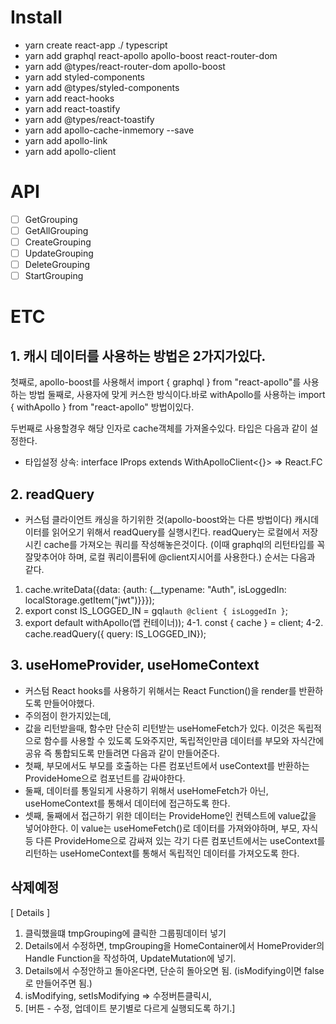 # Install
- yarn create react-app ./ typescript
- yarn add graphql react-apollo apollo-boost react-router-dom
- yarn add @types/react-router-dom apollo-boost
- yarn add styled-components
- yarn add @types/styled-components
- yarn add react-hooks
- yarn add react-toastify
- yarn add @types/react-toastify
- yarn add apollo-cache-inmemory --save
- yarn add apollo-link
- yarn add apollo-client

# API
- [ ] GetGrouping
- [ ] GetAllGrouping
- [ ] CreateGrouping
- [ ] UpdateGrouping
- [ ] DeleteGrouping
- [ ] StartGrouping

# ETC
## 1. 캐시 데이터를 사용하는 방법은 2가지가있다.
첫째로, apollo-boost를 사용해서 import { graphql } from "react-apollo"를 사용하는 방법
둘째로, 사용자에 맞게 커스한 방식이다.바로 withApollo를 사용하는 import { withApollo } from "react-apollo" 방법이있다.

두번째로 사용할경우 해당 인자로 cache객체를 가져올수있다.
타입은 다음과 같이 설정한다. 
- 타입설정 상속: interface IProps extends WithApolloClient<{}> => React.FC<IProps>

## 2. readQuery
- 커스텀 클라이언트 캐싱을 하기위한 것(apollo-boost와는 다른 방법이다)
캐시데이터를 읽어오기 위해서 readQuery를 실행시킨다. readQuery는 로컬에서 저장시킨 cache를 가져오는 쿼리를 작성해놓은것이다. (이때 graphql의 리턴타입를 꼭 잘맞추어야 하며, 로컬 쿼리이름뒤에 @client지시어를 사용한다.)
순서는 다음과 같다.
1. cache.writeData({data: {auth: {__typename: "Auth", isLoggedIn: localStorage.getItem("jwt")}}});
2. export const IS_LOGGED_IN = gql`
    auth @client {
        isLoggedIn
    }
 `;
 3. export default withApollo(앱 컨테이너));
 4-1. const { cache } = client;
 4-2. cache.readQuery({ query: IS_LOGGED_IN});

## 3. useHomeProvider, useHomeContext
- 커스텀 React hooks를 사용하기 위해서는 React Function()을 render를 반환하도록 만들어야했다.
- 주의점이 한가지있는데,
- 값을 리턴받을때, 함수만 단순히 리턴받는 useHomeFetch가 있다. 이것은 독립적으로 함수를 사용할 수 있도록 도와주지만, 독립적인만큼 데이터를 부모와 자식간에 공유 즉 통합되도록 만들려면 다음과 같이 만들어준다.
- 첫째, 부모에서도 부모를 호출하는 다른 컴포넌트에서 useContext를 반환하는 ProvideHome으로 컴포넌트를 감싸야한다.
- 둘째, 데이터를 통일되게 사용하기 위해서 useHomeFetch가 아닌, useHomeContext를 통해서 데이터에 접근하도록 한다.
- 셋째, 둘째에서 접근하기 위한 데이터는 ProvideHome인 컨텍스트에 value값을 넣어야한다. 이 value는 useHomeFetch()로 데이터를 가져와야하며, 부모, 자식 등 다른 ProvideHome으로 감싸져 있는 각기 다른 컴포넌트에서는 useContext를 리턴하는 useHomeContext를 통해서 독립적인 데이터를 가져오도록 한다.




## 삭제예정
[ Details ]
1. 클릭했을떄 tmpGrouping에 클릭한 그룹핑데이터 넣기
2. Details에서 수정하면, tmpGrouping을 HomeContainer에서 HomeProvider의 Handle Function을 작성하여, UpdateMutation에 넣기. 
3. Details에서 수정안하고 돌아온다면, 단순히 돌아오면 됨. (isModifying이면 false로 만들어주면 됨.)
4. isModifying, setIsModifying => 수정버튼클릭시,
5. [버튼 - 수정, 업데이트 분기별로 다르게 실행되도록 하기.]


